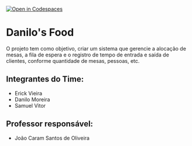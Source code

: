 [![Open in Codespaces](https://classroom.github.com/assets/launch-codespace-7f7980b617ed060a017424585567c406b6ee15c891e84e1186181d67ecf80aa0.svg)](https://classroom.github.com/open-in-codespaces?assignment_repo_id=14314843)
# Danilo's Food
O projeto tem como objetivo, criar um sistema que gerencie a alocação de mesas, a fila de espera e o registro de tempo de entrada e saída de clientes, conforme quantidade de mesas, pessoas, etc.

## Integrantes do Time:
* Erick Vieira
* Danilo Moreira
* Samuel Vitor 

## Professor responsável:
* João Caram Santos de Oliveira
